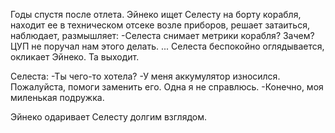 Годы спустя после отлета. Эйнеко ищет Селесту на борту корабля, находит ее в техническом отсеке возле приборов, решает затаиться, наблюдает, размышляет:
-Селеста снимает метрики корабля? Зачем? ЦУП не поручал нам этого делать.
...
Селеста беспокойно оглядывается, окликает Эйнеко. Та выходит.

Селеста:
-Ты чего-то хотела?
-У меня аккумулятор износился. Пожалуйста, помоги заменить его. Одна я не справлюсь.
-Конечно, моя миленькая подружка.
 
 Эйнеко одаривает Селесту долгим взглядом.